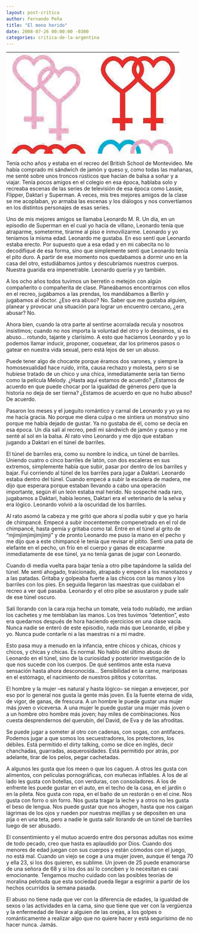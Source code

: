 ```yaml
---
layout: post-critica
author: Fernando Peña
title: "El mono herido"
date: 2008-07-26 00:00:00 -0300
categories: critica-de-la-argentina
---
```


![El mono herido](/assets/images/critica-de-la-argentina/48_155.jpg)

Tenía ocho años y estaba en el recreo del British School de Montevideo. Me había comprado mi sándwich de jamón y queso y, como todas las mañanas, me senté sobre unos troncos rústicos que hacían de balsa a soñar y a viajar. Tenía pocos amigos en el colegio en esa época, hablaba solo y recreaba escenas de las series de televisión de esa época como Lassie, Flipper, Daktari y Superman. A veces, mis tres mejores amigos de la clase se me acoplaban, yo armaba las escenas y los diálogos y nos convertíamos en los distintos personajes de esas series.

Uno de mis mejores amigos se llamaba Leonardo M. R. Un día, en un episodio de Superman en el cual yo hacía de villano, Leonardo tenía que atraparme, someterme, tirarme al piso e inmovilizarme. Leonardo y yo teníamos la misma edad. Leonardo me gustaba. En eso sentí que Leonardo estaba erecto. Por supuesto que a esa edad y en mi cabecita no lo decodifiqué de esa forma, sino que simplemente sentí que Leonardo tenía el pito duro. A partir de ese momento nos quedabamos a dormir uno en la casa del otro, estudiábamos juntos y descubríamos nuestros cuerpos. Nuestra guarida era impenetrable. Leonardo quería y yo también.

A los ocho años todos tuvimos un berretín o metejón con algún compañerito o compañerita de clase. Planeábamos encontrarnos con ellos en el recreo, jugábamos a las prendas, los mandábamos a Berlín y jugabamos al doctor. ¿Eso era abuso? No. Saber que me gustaba alguien, planear y provocar una situación para lograr un encuentro cercano, ¿era abusar? No.

Ahora bien, cuando la otra parte al sentirse acorralada recula y nosotros insistimos; cuando no nos importa la voluntad del otro y lo desoímos, sí es abuso… rotundo, tajante y clarísimo. A esto que hacíamos Leonardo y yo lo podemos llamar inducir, proponer, coquetear, dar los primeros pasos o gatear en nuestra vida sexual, pero está lejos de ser un abuso.

Puede tener algo de chocante porque éramos dos varones, y siempre la homosexualidad hace ruido, irrita, causa rechazo y molesta, pero si se hubiese tratado de un chico y una chica, inmediatamente sería tan tierno como la película Melody. ¿Hasta aquí estamos de acuerdo? ¿Estamos de acuerdo en que puede chocar por la igualdad de géneros pero que la historia no deja de ser tierna? ¿Estamos de acuerdo en que no hubo abuso? De acuerdo.

Pasaron los meses y el jueguito romántico y carnal de Leonardo y yo ya no me hacía gracia. No porque me diera culpa o me sintiera un monstruo sino porque me había dejado de gustar. Ya no gustaba de él, como se decía en esa época. Un día salí al recreo, pedí mi sándwich de jamón y queso y me senté al sol en la balsa. Al rato vino Leonardo y me dijo que estaban jugando a Daktari en el túnel de barriles.

El túnel de barriles era, como su nombre lo indica, un túnel de barriles. Uniendo cuatro o cinco barriles de latón, con dos escaleras en sus extremos, simplemente había que subir, pasar por dentro de los barriles y bajar. Fui corriendo al túnel de los barriles para jugar a Daktari. Leonardo estaba dentro del túnel. Cuando empecé a subir la escalera de madera, me dijo que esperara porque estaban llevando a cabo una operación importante, según él un león estaba mal herido. No sospeché nada raro, jugabamos a Daktari, había leones, Daktari era el veterinario de la selva y era lógico. Leonardo volvió a la oscuridad de los barriles.

Al rato asomó la cabeza y me gritó que ahora sí podía subir y que yo haría de chimpancé. Empecé a subir inocentemente compenetrado en el rol de chimpancé, hasta gemía y gritaba como tal. Entré en el túnel al grito de “mjimjimjimjimjimji” y de pronto Leonardo me puso la mano en el pecho y me dijo que a este chimpancé le tenía que revisar el pitito. Sentí una pata de elefante en el pecho, un frío en el cuerpo y ganas de escaparme inmediatamente de ese túnel, ya no tenía ganas de jugar con Leonardo.

Cuando di media vuelta para bajar tenía a otro pibe tapándome la salida del túnel. Me sentí ahogado, traicionado, atrapado y empecé a los manotazos y a las patadas. Gritaba y golpeaba fuerte a las chicos con las manos y los barriles con los pies. En seguida llegaron las maestras que cuidaban el recreo a ver qué pasaba. Leonardo y el otro pibe se asustaron y pude salir de ese túnel oscuro.

Salí llorando con la cara roja hecha un tomate, veía todo nublado, me ardían los cachetes y me temblaban las manos. Los tres tuvimos “detention”, esto era quedarnos después de hora haciendo ejercicios en una clase vacía. Nunca nadie se enteró de este episodio, nada más que Leonardo, el pibe y yo. Nunca pude contarle ni a las maestras ni a mi madre.

Esto pasa muy a menudo en la infancia, entre chicos y chicas, chicos y chicos, y chicas y chicas. Es normal. No hablo del último abuso de Leonardo en el túnel, sino de la curiosidad y posterior investigación de lo que nos sucede con los cuerpos. De qué sentimos ante esta nueva sensación hasta ahora desconocida… Sensibilidad en la carne, mariposas en el estómago, el nacimiento de nuestros pititos y cotorritas.

El hombre y la mujer –es natural y hasta lógico– se niegan a envejecer, por eso por lo general nos gusta la gente más joven. Es la fuente eterna de vida, de vigor, de ganas, de frescura. A un hombre le puede gustar una mujer más joven o viceversa. A una mujer le puede gustar una mujer más joven o a un hombre otro hombre más joven; hay miles de combinaciones. Nos cuesta desprendernos del querubín, del David, de Eva y de las afroditas.

Se puede jugar a someter al otro con cadenas, con sogas, con antifaces. Podemos jugar a que somos los secuestradores, los protectores, los débiles. Está permitido el dirty talking, como se dice en inglés, decir chanchadas, guarradas, asquerosidades. Está permitido por atrás, por adelante, tirar de los pelos, pegar cachetadas.

A algunos les gusta que los meen o que los caguen. A otros les gusta con alimentos, con películas pornográficas, con muñecas inflables. A los de al lado les gusta con botellas, con verduras, con consoladores. A los de enfrente les puede gustar en el auto, en el techo de la casa, en el jardín o en la pileta. Nos gusta con ropa, en el baño de un restorán o en el cine. Nos gusta con forro o sin forro. Nos gusta tragar la leche y a otros no les gusta el beso de lengua. Nos puede gustar que nos ahogen, hasta que nos caigan lágrimas de los ojos y rueden por nuestras mejillas y se depositen en una pija o en una teta, pero a nadie le gusta salir llorando de un túnel de barriles luego de ser abusado.

El consentimiento y el mutuo acuerdo entre dos personas adultas nos exime de todo pecado, creo que hasta es aplaudido por Dios. Cuando dos menores de edad juegan con sus cuerpos y están cómodos con el juego, no está mal. Cuando un viejo se coge a una mujer joven, aunque él tenga 70 y ella 23, si los dos quieren, es sublime. Un joven de 25 puede enamorarse de una señora de 68 y si los dos así lo conciben y lo necesitan es casi emocionante. Tengamos mucho cuidado con las posibles teorías de moralina pelotuda que esta sociedad pueda llegar a esgrimir a partir de los hechos ocurridos la semana pasada.

El abuso no tiene nada que ver con la diferencia de edades, la igualdad de sexos o las actividades en la cama, sino que tiene que ver con la vergüenza y la enfermedad de llevar a alguien de las orejas, a los golpes o románticamente a realizar algo que no quiere hacer y está segurísimo de no hacer nunca. Jamás.
